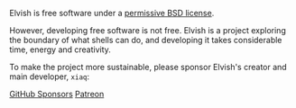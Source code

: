 Elvish is free software under a
[permissive BSD license](https://github.com/elves/elvish/blob/master/LICENSE).

However, developing free software is not free. Elvish is a project exploring the
boundary of what shells can do, and developing it takes considerable time,
energy and creativity.

To make the project more sustainable, please sponsor Elvish's creator and main
developer, `xiaq`:

<div class="action">
  <a href="https://github.com/sponsors/xiaq" class="button github" target="_blank">GitHub Sponsors</a>
  <a href="https://www.patreon.com/xiaq" class="button patreon" target="_blank">Patreon</a>
</div>

